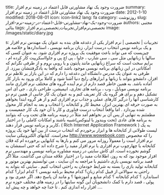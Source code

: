 title: ضرورت وجود یک نهاد مشاورتی قابل اعتماد در زمینه نرم افزار
summary: ضرورت وجود یک نهاد مشاورتی قابل اعتماد در زمینه نرم افزار
date: 2012-1-10
modified: 2018-08-01
icon:  icon-link2
lang: fa
category: روزنوشت
slug: ضرورت-وجود-یک-نهاد-مشاورتی-قابل-اعتماد-در-زمینه-نرم-افزار
authors: مجتبی بنائی
tags: تخصصی‌نرم‌افزار,تجربیات,تخصصی,نرم افزار
image: /images/static/diary.jpg

s: تجربیات | تخصصی | نرم افزار یکی از دغدغه های بنده به عنوان یک مهندس نرم افزار و یک برنامه نویس انتخاب درست ابزار، زبان برنامه نویسی ، استانداردها و خلاصه هر چیزیست که می تواند باعث موفقیت یک پروژه نرم افزاری شود.   به عنوان کسی که سالها با زبانهایی مثل سی ، سی شارپ ، جاوا ، پی اچ پی  و جاوااسکریپت کار کرده ام ، برایم سخت است که سراغ زبانهایی مانند پایتون و یا روبی بروم و از طرفی نگرانم که امکاناتی در این زبانهای برنامه نویسی موجود باشد که واقعاً به یادگرفتنشان بیرزد.  از طرفی به عنوان یک مدرس دانشگاه این دغدغه را دارم که در این بازار پر تلاطم نرم افزار، دانشجو بتواند با زبانها و ابزارهای رایج دنیا آشنا شود و کاملا برای ورود به بازار کار آماده باشد.   به همین خاطر قصد دارم از ترم آینده گروه های مختلف نرم افزاری  مانند برنامه نویسی موبایل ، وب ، برنامه های تجاری، انیمیشن، طراحی بازی ، جی آی اس تشکیل دهم و برای هر گروه یک کار تعریف کنم و به عنوان یک کار جانبی  از همین ترم دو کارشناسی آنها را درگیر کارهای عملی و جذاب نرم افزاری کنم  و از هر گروه ابتدا بخواهم به صورت حرفه ای بهترین ابزار، محیط کار و کتابخانه را انتخاب و بعد به انجام کار محول شده بپردازد .  اما واقعاً  انتخاب درست فناوری و کار با آن خود یک کار جمعیست و مطمئنم به تنهایی از پس آن بر نخواهم آمد مثلاً در زمینه برنامه های تحت وب که بتوانند به برنامه های  عادی (تحت ویندوز یا لینوکس)شبیه باشند و امکانات کاملی را در اختیار کاربر و برنامه نویس قرار دهند، ( Rich Internet Application Framework )   به یک لیست طولانی از کتابخانه ها و ابزار برخوردم که انتخاب درست از بین آنها خود یک پروژه مجزاست.  کتابهای الکترونیکی سایت  http://www.wowebook.com را که مخصوص نرم افزار است را معمولاً روزانه مرور می کنم و بارها به کتابهایی برخورده ام که فلان کتابخانه یا چهارچوب نرم افزاری یا نرم افزار مفید را شرح داده اند که حتی اسمشان به گوشم نخورده است.  ای کاش سایتی در زمینه مشاوره برنامه نویسی و مهندسی نرم افزار موجود بود که به روز، اطلاعات مفید را در اختیار علاقه مندان می گذاشت.  مثلاً اگر قصد برنامه نویسی بازی داشتیم با مراجعه به آن سایت ، می توانستیم بهترین موتور و کتابخانه تولید بازی را بسته به شرایط خودمان به راحتی  انتخاب  کنیم .  سایتی که بتواند به راحتی به سوالاتی از قبیل کدام زبان؟ کدام محیط برنامه نویسی ؟ کدام ابزار؟ کدام استاندارد ؟ کدام کتابخانه ؟ کدام منابع و آموزشها ؟ و مانند آن  پاسخ دهد.  اگر عمری بود و پولی ، قصد دارم با کمک دانشجویان این گونه سایتها را در زمینه های مختلف حوزه نرم افزار راه اندازی کنم .  تا خدا چه خواهد و چه پیش آید ....